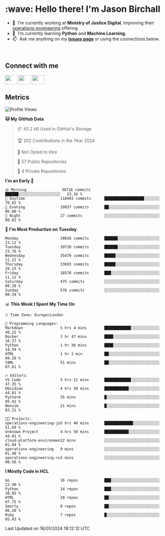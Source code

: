 <h1 align="left" id="jason-title">:wave: Hello there! I'm Jason Birchall</h1>

- :office: &nbsp;I'm currently working at **Ministry of Justice Digital**, improving their [operations-engineering](https://github.com/ministryofjustice/operations-engineering) offering.
- :seedling: &nbsp;I’m currently learning **Python** and **Machine Learning**.
- :mailbox: &nbsp;Ask me anything on my **[issues page]** or using the connections below.


<br>

<h2>Connect with me</h2>
<p>
<a href="https://twitter.com/jsonBirchall" target="blank"><img align="center" src="https://cdn.jsdelivr.net/npm/simple-icons@3.0.1/icons/twitter.svg" alt="" height="30" width="40" /></a>
<a href="https://keybase.io/json0" target="blank"><img align="center" src="https://cdn.jsdelivr.net/npm/simple-icons@3.0.1/icons/keybase.svg" alt="" height="30" width="40" /></a>
<a href="https://www.reddit.com/user/kakorate" target="blank"><img align="center" src="https://cdn.jsdelivr.net/npm/simple-icons@3.0.1/icons/reddit.svg" alt="" height="30" width="40" /></a>
</p>

<h2>Metrics</h2>

<!--START_SECTION:waka-->
![Profile Views](http://img.shields.io/badge/Profile%20Views-0-blue)

**🐱 My GitHub Data** 

> 📦 45.2 kB Used in GitHub's Storage 
 > 
> 🏆 202 Contributions in the Year 2024
 > 
> 🚫 Not Opted to Hire
 > 
> 📜 57 Public Repositories 
 > 
> 🔑 4 Private Repositories 
 > 
**I'm an Early 🐤** 

```text
🌞 Morning                38718 commits       ██████░░░░░░░░░░░░░░░░░░░   23.16 % 
🌆 Daytime                118403 commits      ██████████████████░░░░░░░   70.82 % 
🌃 Evening                10037 commits       ██░░░░░░░░░░░░░░░░░░░░░░░   06.00 % 
🌙 Night                  27 commits          ░░░░░░░░░░░░░░░░░░░░░░░░░   00.02 % 
```
📅 **I'm Most Productive on Tuesday** 

```text
Monday                   38656 commits       ██████░░░░░░░░░░░░░░░░░░░   23.12 % 
Tuesday                  39728 commits       ██████░░░░░░░░░░░░░░░░░░░   23.76 % 
Wednesday                35479 commits       █████░░░░░░░░░░░░░░░░░░░░   21.22 % 
Thursday                 33693 commits       █████░░░░░░░░░░░░░░░░░░░░   20.15 % 
Friday                   18578 commits       ███░░░░░░░░░░░░░░░░░░░░░░   11.11 % 
Saturday                 475 commits         ░░░░░░░░░░░░░░░░░░░░░░░░░   00.28 % 
Sunday                   576 commits         ░░░░░░░░░░░░░░░░░░░░░░░░░   00.34 % 
```


📊 **This Week I Spent My Time On** 

```text
🕑︎ Time Zone: Europe/London

💬 Programming Languages: 
Markdown                 5 hrs 4 mins        ████████████░░░░░░░░░░░░░   46.22 % 
Docker                   1 hr 47 mins        ████░░░░░░░░░░░░░░░░░░░░░   16.37 % 
Python                   1 hr 36 mins        ████░░░░░░░░░░░░░░░░░░░░░   14.59 % 
HTML                     1 hr 1 min          ██░░░░░░░░░░░░░░░░░░░░░░░   09.28 % 
YAML                     51 mins             ██░░░░░░░░░░░░░░░░░░░░░░░   07.81 % 

🔥 Editors: 
VS Code                  5 hrs 12 mins       ████████████░░░░░░░░░░░░░   47.35 % 
Obsidian                 4 hrs 50 mins       ███████████░░░░░░░░░░░░░░   44.01 % 
PyCharm                  35 mins             █░░░░░░░░░░░░░░░░░░░░░░░░   05.42 % 
Neovim                   21 mins             █░░░░░░░░░░░░░░░░░░░░░░░░   03.21 % 

🐱‍💻 Projects: 
operations-engineering-jo5 hrs 40 mins       █████████████░░░░░░░░░░░░   51.69 % 
Unknown Project          4 hrs 50 mins       ███████████░░░░░░░░░░░░░░   44.01 % 
cloud-platform-environmen12 mins             ░░░░░░░░░░░░░░░░░░░░░░░░░   01.84 % 
operations-engineering   9 mins              ░░░░░░░░░░░░░░░░░░░░░░░░░   01.48 % 
operations-engineering-ru3 mins              ░░░░░░░░░░░░░░░░░░░░░░░░░   00.50 % 
```

**I Mostly Code in HCL** 

```text
Go                       16 repos            ███░░░░░░░░░░░░░░░░░░░░░░   12.40 % 
Python                   14 repos            ███░░░░░░░░░░░░░░░░░░░░░░   10.85 % 
HTML                     10 repos            ██░░░░░░░░░░░░░░░░░░░░░░░   07.75 % 
Smarty                   8 repos             ██░░░░░░░░░░░░░░░░░░░░░░░   06.20 % 
Ruby                     7 repos             █░░░░░░░░░░░░░░░░░░░░░░░░   05.43 % 
```




 Last Updated on 16/01/2024 19:12:12 UTC
<!--END_SECTION:waka-->

<!-- links -->

[issues page]: https://github.com/jasonBirchall/jasonBirchall/issues "jasonBirchall/issues"
